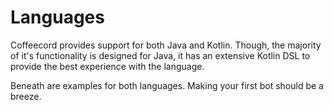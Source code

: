 # Languages
Coffeecord provides support for both Java and Kotlin. Though, the majority of it's functionality is designed
for Java, it has an extensive Kotlin DSL to provide the best experience with the language.

Beneath are examples for both languages. Making your first bot should be a breeze.